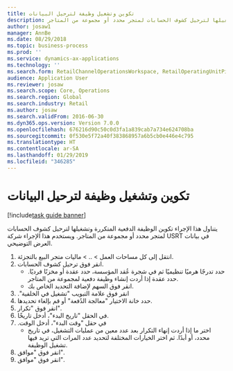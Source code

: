 ```yaml
---
title: تكوين وتشغيل وظيفة لترحيل البيانات
description: يتناول هذا الإجراء تكوين الوظيفة الدفعية المتكررة وتشغيلها لترحيل كشوف الحسابات لمتجر محدد أو مجموعة من المتاجر.
author: josaw1
manager: AnnBe
ms.date: 08/29/2018
ms.topic: business-process
ms.prod: ''
ms.service: dynamics-ax-applications
ms.technology: ''
ms.search.form: RetailChannelOperationsWorkspace, RetailOperatingUnitPicker, SysRecurrence
audience: Application User
ms.reviewer: josaw
ms.search.scope: Core, Operations
ms.search.region: Global
ms.search.industry: Retail
ms.author: josaw
ms.search.validFrom: 2016-06-30
ms.dyn365.ops.version: Version 7.0.0
ms.openlocfilehash: 676216d90c50c0d3fa1a839cab7a734e624708ba
ms.sourcegitcommit: 0f530e5f72a40f383868957a6b5cb0e446e4c795
ms.translationtype: HT
ms.contentlocale: ar-SA
ms.lasthandoff: 01/29/2019
ms.locfileid: "346285"
---
```

# <a name="configure-and-run-job-to-post-statements"></a>تكوين وتشغيل وظيفة لترحيل البيانات

[!include[task guide banner](../includes/task-guide-banner.md)]

يتناول هذا الإجراء تكوين الوظيفة الدفعية المتكررة وتشغيلها لترحيل كشوف الحسابات لمتجر محدد أو مجموعة من المتاجر. ويستخدم هذا الإجراء شركة USRT في بيانات العرض التوضيحي.

1. انتقل إلى كل مساحات العمل > .. > ماليات متجر البيع بالتجزئة.
2. انقر فوق ترحيل كشوف الحسابات.
    * حدد تدرجًا هرميًا تنظيميًا ثم في شجرة عُقد المؤسسة‬، حدد عقدة أو مخزنًا فرديًا. حدد عقدة إذا أردت إنشاء وظيفة دفعية لمجموعة من المتاجر.  
    * انقر فوق السهم لإضافة التحديد الخاص بك.  
3. انقر فوق علامة التبويب "‏‫تشغيل في الخلفية".
4. حدد خانة الاختيار "معالجة الدُفعة" أو قم بإلغاء تحديدها.
5. انقر فوق "تكرار".
6. في الحقل "تاريخ البدء"، أدخل تاريخًا.
7. في حقل "‏‫وقت البدء"، أدخل الوقت.
    * اختر ما إذا أردت إنهاء التكرار بعد عدد معين من عمليات التشغيل، في تاريخ محدد، أو أبدًا. ثم اختر الخيارات المختلفة لتحديد عدد المرات التي تريد فيها تشغيل الوظيفة.  
8. انقر فوق "موافق".
9. انقر فوق "موافق".

